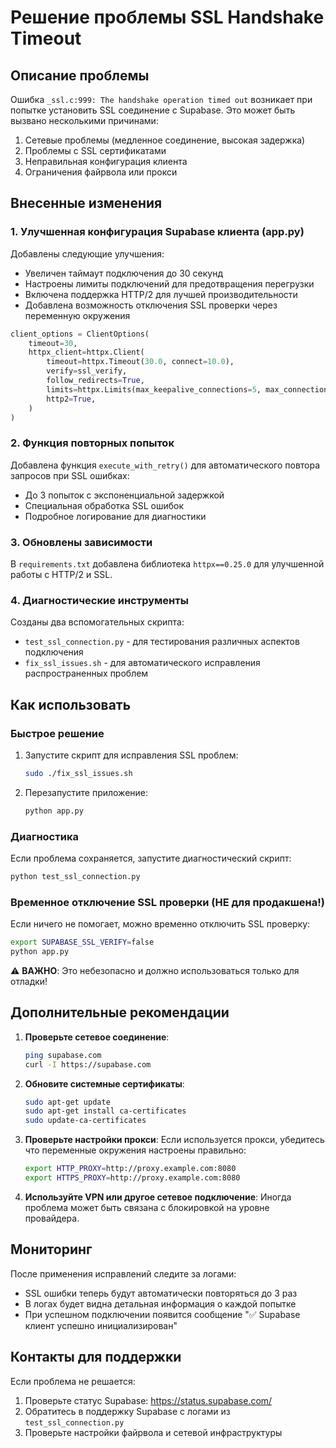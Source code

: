 # Решение проблемы SSL Handshake Timeout

## Описание проблемы
Ошибка `_ssl.c:999: The handshake operation timed out` возникает при попытке установить SSL соединение с Supabase. Это может быть вызвано несколькими причинами:

1. Сетевые проблемы (медленное соединение, высокая задержка)
2. Проблемы с SSL сертификатами
3. Неправильная конфигурация клиента
4. Ограничения файрвола или прокси

## Внесенные изменения

### 1. Улучшенная конфигурация Supabase клиента (app.py)

Добавлены следующие улучшения:
- Увеличен таймаут подключения до 30 секунд
- Настроены лимиты подключений для предотвращения перегрузки
- Включена поддержка HTTP/2 для лучшей производительности
- Добавлена возможность отключения SSL проверки через переменную окружения

```python
client_options = ClientOptions(
    timeout=30,
    httpx_client=httpx.Client(
        timeout=httpx.Timeout(30.0, connect=10.0),
        verify=ssl_verify,
        follow_redirects=True,
        limits=httpx.Limits(max_keepalive_connections=5, max_connections=10),
        http2=True,
    )
)
```

### 2. Функция повторных попыток

Добавлена функция `execute_with_retry()` для автоматического повтора запросов при SSL ошибках:
- До 3 попыток с экспоненциальной задержкой
- Специальная обработка SSL ошибок
- Подробное логирование для диагностики

### 3. Обновлены зависимости

В `requirements.txt` добавлена библиотека `httpx==0.25.0` для улучшенной работы с HTTP/2 и SSL.

### 4. Диагностические инструменты

Созданы два вспомогательных скрипта:

- `test_ssl_connection.py` - для тестирования различных аспектов подключения
- `fix_ssl_issues.sh` - для автоматического исправления распространенных проблем

## Как использовать

### Быстрое решение

1. Запустите скрипт для исправления SSL проблем:
   ```bash
   sudo ./fix_ssl_issues.sh
   ```

2. Перезапустите приложение:
   ```bash
   python app.py
   ```

### Диагностика

Если проблема сохраняется, запустите диагностический скрипт:
```bash
python test_ssl_connection.py
```

### Временное отключение SSL проверки (НЕ для продакшена!)

Если ничего не помогает, можно временно отключить SSL проверку:
```bash
export SUPABASE_SSL_VERIFY=false
python app.py
```

⚠️ **ВАЖНО**: Это небезопасно и должно использоваться только для отладки!

## Дополнительные рекомендации

1. **Проверьте сетевое соединение**:
   ```bash
   ping supabase.com
   curl -I https://supabase.com
   ```

2. **Обновите системные сертификаты**:
   ```bash
   sudo apt-get update
   sudo apt-get install ca-certificates
   sudo update-ca-certificates
   ```

3. **Проверьте настройки прокси**:
   Если используется прокси, убедитесь что переменные окружения настроены правильно:
   ```bash
   export HTTP_PROXY=http://proxy.example.com:8080
   export HTTPS_PROXY=http://proxy.example.com:8080
   ```

4. **Используйте VPN или другое сетевое подключение**:
   Иногда проблема может быть связана с блокировкой на уровне провайдера.

## Мониторинг

После применения исправлений следите за логами:
- SSL ошибки теперь будут автоматически повторяться до 3 раз
- В логах будет видна детальная информация о каждой попытке
- При успешном подключении появится сообщение "✅ Supabase клиент успешно инициализирован"

## Контакты для поддержки

Если проблема не решается:
1. Проверьте статус Supabase: https://status.supabase.com/
2. Обратитесь в поддержку Supabase с логами из `test_ssl_connection.py`
3. Проверьте настройки файрвола и сетевой инфраструктуры